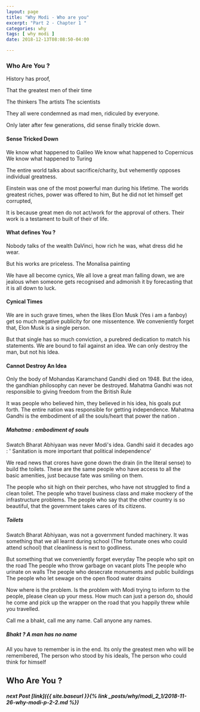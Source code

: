 ```yaml
---
layout: page
title: "Why Modi - Who are you"
excerpt: "Part 2 - Chapter 1 "
categories: why
tags: [ why modi ]
date: 2018-12-13T08:08:50-04:00

---
```


### Who Are You ?


History has proof,

That the greatest men of their time

  The thinkers
  The artists
  The scientists

They all were condemned as mad men, ridiculed by everyone.

Only later after few generations, did sense finally trickle down.


#### Sense Tricked Down

We know what happened to Galileo
We know what happened to Copernicus
We know what happened to Turing

The entire world talks about sacrifice/charity, but vehemently opposes individual greatness.

Einstein was one of the most powerful man during his lifetime.
The worlds greatest riches, power was offered to him,
But he did not let himself get corrupted,

It is because great men do not act/work for the approval of others. Their work is a testament to built of their of life.

#### What defines You ?


Nobody talks of the wealth DaVinci, how rich he was, what dress did he wear.

But his works are priceless. The Monalisa painting

We have all become cynics, We all love a great man falling down, we are jealous when someone gets recognised and admonish it by forecasting that it is all down to luck.

#### Cynical Times

We are in such grave times, when the likes Elon Musk (Yes i am a fanboy) get so much negative publicity for one missentence.
We conveniently forget that, Elon Musk is a single person.

But that single has so much conviction, a purebred dedication to match his statements. We are bound to fail against an idea. We can only destroy the man, but not his Idea.

#### Cannot Destroy An Idea

Only the body of Mohandas Karamchand Gandhi died on 1948. But the idea, the gandhian philosophy can never be destroyed.
Mahatma Gandhi was not responsible to giving freedom from the British Rule

It was people who believed him, they believed in his idea, his goals put forth. The entire nation was responsible for getting independence. Mahatma Gandhi is the embodiment of all the souls/heart that power the nation .

##### Mahatma : embodiment of souls

Swatch Bharat Abhiyaan was never Modi's idea. Gandhi said it decades ago : ' Sanitation is more important that political independence'

We read news that crores have gone down the drain (in the literal sense) to build the toilets. These are the same people who have access to all the basic amenities, just because fate was smiling on them.

The people who sit high on their perches, who have not struggled to find a clean toilet. The people who travel business class and make mockery of the infrastructure problems.
The people who say that the other country is so beautiful, that the government takes cares of its citizens.

##### Toilets

Swatch Bharat Abhiyaan, was not a government funded machinery. It was something that we all learnt during school (The fortunate ones who could attend school) that cleanliness is next to godliness.

But something that we conveniently forget everyday
The people who spit on the road
The people who throw garbage on vacant plots
The people who urinate on walls
The people who desecrate monuments and public buildings
The people who let sewage on the open flood water drains

Now where is the problem. Is the problem with Modi trying to inform to the people, please clean up your mess. How much can just a person do, should he come and pick up the wrapper on the road that you happily threw while you travelled.

Call me a bhakt, call me any name. Call anyone any names.

##### Bhakt ? A man has no name

All you have to remember is in the end. Its only the greatest men who will be remembered,
The person who stood by his ideals,
The person who could think for himself



## Who Are You ?





##### next Post  [link]({{ site.baseurl }}{% link _posts/why/modi_2_1/2018-11-26-why-modi-p-2-2.md %})
